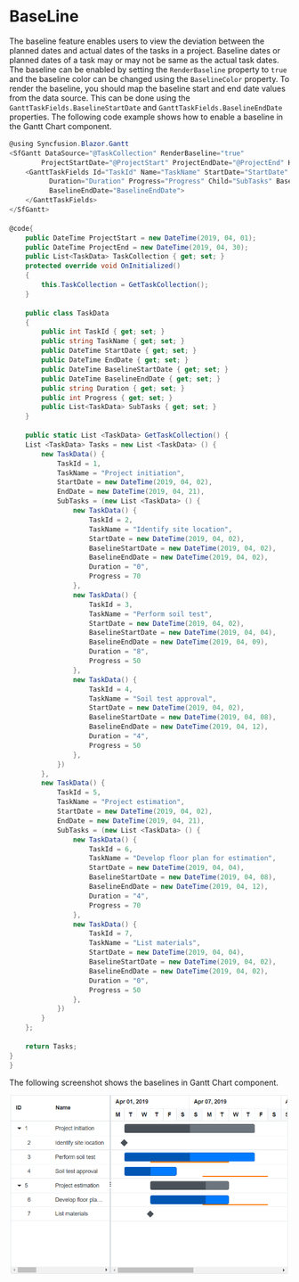 # BaseLine

The baseline feature enables users to view the deviation between the planned dates and actual dates of the tasks in a project. Baseline dates or planned dates of a task may or may not be same as the actual task dates. The baseline can be enabled by setting the `RenderBaseline` property to `true` and the baseline color can be changed using the `BaselineColor` property. To render the baseline, you should map the baseline start and end date values from the data source. This can be done using the `GanttTaskFields.BaselineStartDate` and `GanttTaskFields.BaselineEndDate` properties. The following code example shows how to enable a baseline in the Gantt Chart component.

```csharp
@using Syncfusion.Blazor.Gantt
<SfGantt DataSource="@TaskCollection" RenderBaseline="true"
        ProjectStartDate="@ProjectStart" ProjectEndDate="@ProjectEnd" Height="450px" Width="700px">
    <GanttTaskFields Id="TaskId" Name="TaskName" StartDate="StartDate" EndDate="EndDate"
          Duration="Duration" Progress="Progress" Child="SubTasks" BaselineStartDate="BaselineStartDate"
          BaselineEndDate="BaselineEndDate">
    </GanttTaskFields>
</SfGantt>

@code{
    public DateTime ProjectStart = new DateTime(2019, 04, 01);
    public DateTime ProjectEnd = new DateTime(2019, 04, 30);
    public List<TaskData> TaskCollection { get; set; }
    protected override void OnInitialized()
    {
        this.TaskCollection = GetTaskCollection();
    }

    public class TaskData
    {
        public int TaskId { get; set; }
        public string TaskName { get; set; }
        public DateTime StartDate { get; set; }
        public DateTime EndDate { get; set; }
        public DateTime BaselineStartDate { get; set; }
        public DateTime BaselineEndDate { get; set; }
        public string Duration { get; set; }
        public int Progress { get; set; }
        public List<TaskData> SubTasks { get; set; }
    }

    public static List <TaskData> GetTaskCollection() {
    List <TaskData> Tasks = new List <TaskData> () {
        new TaskData() {
            TaskId = 1,
            TaskName = "Project initiation",
            StartDate = new DateTime(2019, 04, 02),
            EndDate = new DateTime(2019, 04, 21),
            SubTasks = (new List <TaskData> () {
                new TaskData() {
                    TaskId = 2,
                    TaskName = "Identify site location",
                    StartDate = new DateTime(2019, 04, 02),
                    BaselineStartDate = new DateTime(2019, 04, 02),
                    BaselineEndDate = new DateTime(2019, 04, 02),
                    Duration = "0",
                    Progress = 70
                },
                new TaskData() {
                    TaskId = 3,
                    TaskName = "Perform soil test",
                    StartDate = new DateTime(2019, 04, 02),
                    BaselineStartDate = new DateTime(2019, 04, 04),
                    BaselineEndDate = new DateTime(2019, 04, 09),
                    Duration = "8",
                    Progress = 50
                },
                new TaskData() {
                    TaskId = 4,
                    TaskName = "Soil test approval",
                    StartDate = new DateTime(2019, 04, 02),
                    BaselineStartDate = new DateTime(2019, 04, 08),
                    BaselineEndDate = new DateTime(2019, 04, 12),
                    Duration = "4",
                    Progress = 50
                },
            })
        },
        new TaskData() {
            TaskId = 5,
            TaskName = "Project estimation",
            StartDate = new DateTime(2019, 04, 02),
            EndDate = new DateTime(2019, 04, 21),
            SubTasks = (new List <TaskData> () {
                new TaskData() {
                    TaskId = 6,
                    TaskName = "Develop floor plan for estimation",
                    StartDate = new DateTime(2019, 04, 04),
                    BaselineStartDate = new DateTime(2019, 04, 08),
                    BaselineEndDate = new DateTime(2019, 04, 12),
                    Duration = "4",
                    Progress = 70
                },
                new TaskData() {
                    TaskId = 7,
                    TaskName = "List materials",
                    StartDate = new DateTime(2019, 04, 04),
                    BaselineStartDate = new DateTime(2019, 04, 02),
                    BaselineEndDate = new DateTime(2019, 04, 02),
                    Duration = "0",
                    Progress = 50
                },
            })
        }
    };

    return Tasks;
}
}
```

The following screenshot shows the baselines in Gantt Chart component.

![Alt text](images/baseline.png)
